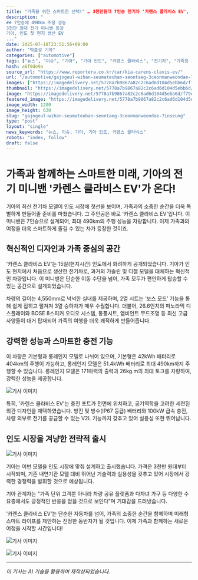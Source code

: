 ```yaml
---
title: "가족을 위한 스마트한 선택!" … 3천만원대 7인승 전기차 '카렌스 클라비스 EV', 기아 인도 첫 현지 생산 모델 공개"
description: "
## 7인승에 490km 주행 성능
3천만 원대 전기 미니밴 등장
기아, 인도 첫 현지 생산 EV
..."
date: 2025-07-18T23:51:56+09:00
author: "박준성 기자"
categories: ["automotive"]
tags: ["뉴스", "이슈", "기아", "기아 인도", "카렌스 클라비스", "전기차", "가족용 차량"]
hash: a6f9de9a
source_url: "https://www.reportera.co.kr/car/kia-carens-clavis-ev/"
url: "/automotive/gajogeul-wihan-seumateuhan-seontaeg-3ceonmanweondae-7inseung/"
images: ["https://imagedelivery.net/5778a7b9867a82c2c6ad6d104d5ebb6d/f79d603c-14f5-4209-c418-6b4c04f46500/public"]
thumbnail: "https://imagedelivery.net/5778a7b9867a82c2c6ad6d104d5ebb6d/f79d603c-14f5-4209-c418-6b4c04f46500/public"
image: "https://imagedelivery.net/5778a7b9867a82c2c6ad6d104d5ebb6d/f79d603c-14f5-4209-c418-6b4c04f46500/public"
featured_image: "https://imagedelivery.net/5778a7b9867a82c2c6ad6d104d5ebb6d/f79d603c-14f5-4209-c418-6b4c04f46500/public"
image_width: 1200
image_height: 630
slug: "gajogeul-wihan-seumateuhan-seontaeg-3ceonmanweondae-7inseung"
type: "post"
layout: "single"
news_keywords: "뉴스, 이슈, 기아, 기아 인도, 카렌스 클라비스"
robots: "index, follow"
draft: false
---
```


# 가족과 함께하는 스마트한 미래, 기아의 전기 미니밴 '카렌스 클라비스 EV'가 온다!

기아의 최신 전기차 모델이 인도 시장에 첫선을 보이며, 가족과의 소중한 순간을 더욱 특별하게 만들어줄 준비를 마쳤습니다. 그 주인공은 바로 '카렌스 클라비스 EV'입니다. 이 미니밴은 7인승으로 설계되어, 최대 490km의 주행 성능을 자랑합니다. 이제 가족과의 여정을 더욱 스마트하게 즐길 수 있는 차가 등장한 것이죠.

## 혁신적인 디자인과 가족 중심의 공간

'카렌스 클라비스 EV'는 15일(현지시간) 인도에서 화려하게 공개되었습니다. 기아가 인도 현지에서 처음으로 생산한 전기차로, 과거의 가솔린 및 디젤 모델을 대체하는 혁신적인 차량입니다. 이 미니밴은 단순한 이동 수단을 넘어, 가족 모두가 편안하게 탑승할 수 있는 공간으로 설계되었습니다.

차량의 길이는 4,550mm로 넉넉한 실내를 제공하며, 2열 시트는 ‘보스 모드’ 기능을 통해 쉽게 접히고 펼쳐져 3열 승하차가 매우 수월합니다. 더불어, 26.6인치의 파노라믹 디스플레이와 BOSE 8스피커 오디오 시스템, 통풍시트, 앰비언트 무드조명 등 최신 고급 사양들이 대거 탑재되어 가족의 여행을 더욱 쾌적하게 만들어줍니다.

## 강력한 성능과 스마트한 충전 기능

이 차량은 기본형과 롱레인지 모델로 나뉘어 있으며, 기본형은 42kWh 배터리로 404km의 주행이 가능하고, 롱레인지 모델은 51.4kWh 배터리로 최대 490km까지 주행할 수 있습니다. 롱레인지 모델은 171마력의 출력과 26kg.m의 최대 토크를 자랑하여, 강력한 성능을 제공합니다.


![기사 이미지](https://imagedelivery.net/5778a7b9867a82c2c6ad6d104d5ebb6d/f79d603c-14f5-4209-c418-6b4c04f46500/public)


특히, '카렌스 클라비스 EV'는 충전 포트가 전면에 위치하고, 공기역학을 고려한 세련된 외관 디자인을 채택하였습니다. 방진 및 방수(IP67 등급) 배터리와 100kW 급속 충전, 차량 외부로 전기를 공급할 수 있는 V2L 기능까지 갖추고 있어 실용성 또한 뛰어납니다.

## 인도 시장을 겨냥한 전략적 출시


![기사 이미지](https://imagedelivery.net/5778a7b9867a82c2c6ad6d104d5ebb6d/97383ec6-0d45-43bc-0b8c-e15a69072f00/public)


기아는 이번 모델을 인도 시장에 맞춰 설계하고 출시했습니다. 가격은 3천만 원대부터 시작되며, 기존 내연기관 모델 대비 뛰어난 기술력과 실용성을 갖추고 있어 시장에서 강력한 경쟁력을 발휘할 것으로 예상됩니다. 

기아 관계자는 "가족 단위 고객뿐 아니라 차량 공유 플랫폼과 다자녀 가구 등 다양한 수요층에서도 긍정적인 반응을 얻을 것으로 보인다"며 기대감을 드러냈습니다. 

'카렌스 클라비스 EV'는 단순한 자동차를 넘어, 가족의 소중한 순간을 함께하며 미래형 스마트 라이프를 제안하는 진정한 동반자가 될 것입니다. 이제 가족과 함께하는 새로운 여정을 시작할 시간입니다!


![기사 이미지](https://imagedelivery.net/5778a7b9867a82c2c6ad6d104d5ebb6d/e79e3c16-fa59-41ba-ff5b-2fe604efeb00/public)



![기사 이미지](https://imagedelivery.net/5778a7b9867a82c2c6ad6d104d5ebb6d/085adbca-7d24-4069-0029-2ef6fd3a9c00/public)


---
*이 기사는 AI 기술을 활용하여 재작성되었습니다.*
